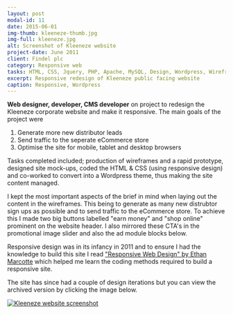 ```yaml
---
layout: post
modal-id: 11
date: 2015-06-01
img-thumb: kleeneze-thumb.jpg
img-full: kleeneze.jpg
alt: Screenshot of Kleeneze website
project-date: June 2011
client: Findel plc
category: Responsive web
tasks: HTML, CSS, Jquery, PHP, Apache, MySQL, Design, Wordpress, Wireframes
excerpt: Responsive redesign of Kleeneze public facing website
caption: Responsive, Wordpress
---
```


<strong>Web designer, developer, CMS developer</strong> on project to redesign the Kleeneze corporate website and make it responsive.  The main goals of the project were 

1. Generate more new distributor leads 
2. Send traffic to the seperate eCommerce store
3. Optimise the site for mobile, tablet and desktop browsers  

Tasks completed included; production of wireframes and a rapid prototype, designed site mock-ups, coded the HTML & CSS (using responsive design) and co-worked to convert into a Wordpress theme, thus making the site content managed. 

I kept the most important aspects of the brief in mind when laying out the content in the wireframes. This being to generate as many new distrubtor sign ups as possible and to send traffic to the eCommerce store.  To achieve this I made two big buttons labelled "earn money" and "shop online" prominent on the website header.  I also mirrored these CTA's in the promotional image slider and also the ad module blocks below.

Responsive design was in its infancy in 2011 and to ensure I had the knowledge to build this site I read <a href="https://www.amazon.co.uk/gp/product/2212673612/ref=as_li_qf_sp_asin_il_tl?ie=UTF8&camp=1634&creative=6738&creativeASIN=2212673612&linkCode=as2&tag=eborearevroo-21">"Responsive Web Design" by Ethan Marcotte</a> which helped me learn the coding methods required to build a responsive site.

The site has since had a couple of design iterations but you can view the archived version by clicking the image below.

<div class="no-margin"><a href="http://web.archive.org/web/20120304083924/http://www.kleeneze.co.uk/
"><img src="{{ base }}/img/portfolio/kleeneze-thumb.jpg" alt="Kleeneze website screenshot" /></a></div>








